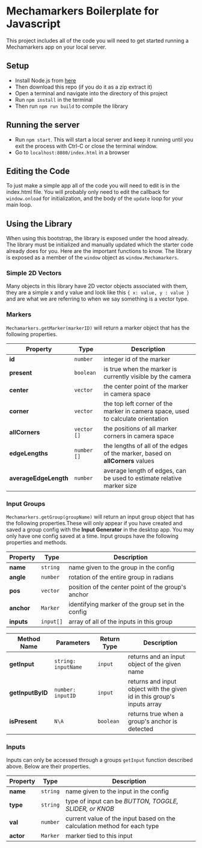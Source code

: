 # Mechamarkers Boilerplate for Javascript
This project includes all of the code you will need to get started running a Mechamarkers app on your local server.

## Setup
- Install Node.js from [here](https://nodejs.org/en/)
- Then download this repo (if you do it as a zip extract it)
- Open a terminal and navigate into the directory of this project
- Run `npm install` in the terminal
- Then run `npm run build` to compile the library

## Running the server
- Run `npm start`. This will start a local server and keep it running until you exit the process with Ctrl-C or close the terminal window.
- Go to `localhost:8080/index.html` in a browser

## Editing the Code
To just make a simple app all of the code you will need to edit is in the index.html file. You will probably only need to edit the callback for `window.onload` for initialization, and the body of the `update` loop for your main loop.

## Using the Library
When using this bootstrap, the library is exposed under the hood already. The library must be initialized and manually updated which the starter code already does for you. Here are the important functions to know. The library is exposed as a member of the `window` object as `window.Mechamarkers`.

### Simple 2D Vectors
Many objects in this library have 2D vector objects associated with them, they are a simple x and y value and look like this `{ x: value, y : value }` and are what we are referring to when we say something is a vector type.

### Markers
`Mechamarkers.getMarker(markerID)` will return a marker object that has the following properties.

| Property | Type | Description |
| --- | --- | --- |
| **id** | `number` | integer id of the marker |
| **present** | `boolean` | is true when the marker is currently visible by the camera |
| **center** | `vector` | the center point of the marker in camera space |
| **corner** | `vector` | the top left corner of the marker in camera space, used to calculate orientation |
| **allCorners** | `vector []` | the positions of all marker corners in camera space |
| **edgeLengths** | `number []` | the lengths of all of the edges of the marker, based on **allCorners** values |
| **averageEdgeLength** | `number` | average length of edges, can be used to estimate relative marker size |

### Input Groups
`Mechamarkers.getGroup(groupName)` will return an input group object that has the following properties.These will only appear if you have created and saved a group config with the **Input Generator** in the desktop app. You may only have one config saved at a time. Input groups have the following properties and methods.

| Property | Type | Description |
| --- | --- | --- |
| **name** | `string` | name given to the group in the config |
| **angle** | `number` | rotation of the entire group in radians |
| **pos** | `vector` | position of the center point of the group's anchor |
| **anchor** | `Marker` | identifying marker of the group set in the config |
| **inputs** | `input[]` | array of all of the inputs in this group |

| Method Name | Parameters | Return Type | Description |
| --- | --- | --- | --- |
| **getInput** | `string: inputName` | `input` | returns and an input object of the given name |
| **getInputByID** | `number: inputID` | `input` | returns and input object with the given id in this group's inputs array |
| **isPresent** | `N\A` | `boolean` | returns true when a group's anchor is detected |

### Inputs
Inputs can only be accessed through a groups `getInput` function described above. Below are their properties.

| Property | Type | Description |
| --- | --- | --- |
| **name** | `string` | name given to the input in the config |
| **type** | `string` | type of input can be *BUTTON, TOGGLE, SLIDER, or KNOB* |
| **val** | `number` | current value of the input based on the calculation method for each type |
| **actor** | `Marker` | marker tied to this input |
